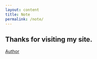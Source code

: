 ```yaml
---
layout: content
title: Note
permalink: /note/
---
```

Thanks for visiting my site.
----
[Author](https://deadbeef.me/paper-jekyll-theme/)

